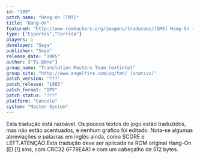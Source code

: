 ```yaml
---
id: "189"
patch_name: "Hang-On (TMT)"
title: "Hang-On"
featured: "http://www.romhackers.org/imagens/traducoes/[SMS] Hang-On - TMT - 1.png"
type: ["Esportes","Corrida"]
players: 1
developer: "Sega"
publisher: "Sega"
release_date: "1985"
author: ["Ti-B0ne"]
group_name: "Translation Masters Team (extinto)"
group_site: "http://www.angelfire.com/pq/tmt/ (inativo)"
patch_version: "???"
patch_release: "1985"
patch_format: "IPS"
patch_status: "???"
platform: "Console"
system: "Master System"
---
```


Esta tradução está razoável. Os poucos textos do jogo estão traduzidos, mas não estão acentuados, e nenhum gráfico foi editado. Nota-se algumas abreviações e palavras em inglês ainda, como SCORE e LEFT.ATENÇÃO:Esta tradução deve ser aplicada na ROM original Hang-On (E) [!].sms, com CRC32 6F79E4A1 e com um cabeçalho de 512 bytes.